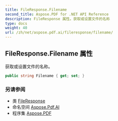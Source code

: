 ```yaml
---
title: FileResponse.Filename
second_title: Aspose.PDF for .NET API Reference
description: FileResponse 属性。获取或设置文件的名称
type: docs
weight: 40
url: /zh/net/aspose.pdf.ai/fileresponse/filename/
---
```

## FileResponse.Filename 属性

获取或设置文件的名称。

```csharp
public string Filename { get; set; }
```

### 另请参阅

* 类 [FileResponse](../)
* 命名空间 [Aspose.Pdf.AI](../../../aspose.pdf.ai/)
* 程序集 [Aspose.PDF](../../../)